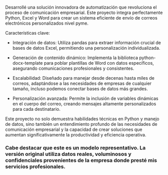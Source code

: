 Desarrollé una solución innovadora de automatización que revoluciona el proceso de comunicación empresarial. Este proyecto integra perfectamente Python, Excel y Word para crear un sistema eficiente de envío de correos electrónicos personalizados nivel pyme.

Características clave:

* Integración de datos: Utiliza pandas para extraer información crucial de bases de datos Excel, permitiendo una personalización individualizada.

* Generación de contenido dinámico: Implementa la biblioteca python-docx-template para poblar plantillas de Word con datos específicos, asegurando comunicaciones profesionales y consistentes.

* Escalabilidad: Diseñado para manejar desde decenas hasta miles de correos, adaptándose a las necesidades de empresas de cualquier tamaño, incluso podemos conectar bases de datos más grandes.

* Personalización avanzada: Permite la inclusión de variables dinámicas en el cuerpo del correo, creando mensajes altamente personalizados para cada destinatario.

Este proyecto no solo demuestra habilidades técnicas en Python y manejo de datos, sino también un entendimiento profundo de las necesidades de comunicación empresarial y la capacidad de crear soluciones que aumentan significativamente la productividad y eficiencia operativa.



### Cabe destacar que este es un modelo representativo. La versión original utiliza datos reales, voluminosos y confidenciales provenientes de la empresa donde presté mis servicios profesionales.
